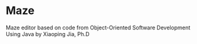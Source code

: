 # Maze
Maze editor based on code from  Object-Oriented Software Development Using Java by Xiaoping Jia, Ph.D
